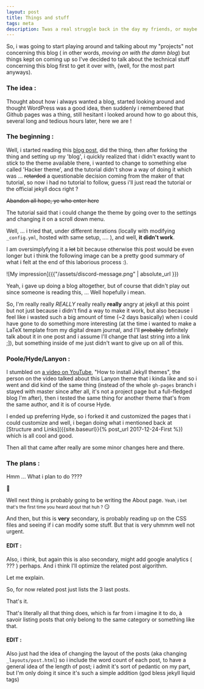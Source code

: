 ```yaml
---
layout: post
title: Things and stuff
tags: meta
description: Twas a real struggle back in the day my friends, or maybe i was just too foolish to know how to behave myself correctly, but i like to believe the first alternative.
---
```



So, i was going to start playing around and talking about my "projects" not concerning this blog ( in other words, *moving on with the damn blog*) but things kept on coming up so I've decided to talk about the technical stuff concerning this blog first to get it over with, (well, for the most part anyways).
### The idea :
Thought about how i always wanted a blog, started looking around and thought WordPress was a good idea, then suddenly i remembered that Github pages was a thing, still hesitant i looked around how to go about this, several long and tedious hours later, here we are !

### The beginning :

Well, i started reading this [blog post](https://www.smashingmagazine.com/2014/08/build-blog-jekyll-github-pages/), did the thing, then after forking the thing and setting up my 'blog', i quickly realized that i didn't exactly want to stick to the theme available there, i wanted to change to something else called 'Hacker theme', and the tutorial didn't show a way of doing it which was ... ~~retarded~~ a questionable decision coming from the maker of that tutorial, so now i had no tutorial to follow, guess i'll just read the tutorial or the official jekyll docs right ? 

~~Abandon all hope, ye who enter here~~

The tutorial said that i could change the theme by going over to the settings and changing it on a scroll down menu. 

Well, ... i tried that, under different iterations (locally with modifying `_config.yml`, hosted with same setup, .... ), and well, __it didn't work__.

I am oversimplyfying it a ~~lot~~ bit because otherwise this post would be even longer but i think the following image can be a pretty good summary of what i felt at the end of this laborious process :).

![My impression]({{"/assets/discord-message.png" | absolute_url }})

Yeah, i gave up doing a blog altogether, but of course that didn't play out since someone is reading this, ... Well hopefully i mean.

So, I'm really really *REALLY* really really __really__ angry at jekyll at this point but not just because i didn't find a way to make it work, but also because i feel like i wasted such a big amount of time (~2 days basically) when i could have gone to do something more interesting (at the time i wanted to make a LaTeX template from my digital dream journal, and I'll ~~probably~~ definitely talk about it in one post and i assume I'll change that last string into a link ;]), but something inside of me just didn't want to give up on all of this.

### Poole/Hyde/Lanyon :

I stumbled on [a video on YouTube](https://www.youtube.com/watch?v=bty7LHm14CA), "How to install Jekyll themes", the person on the video talked about this Lanyon theme that i kinda like and so i went and did kind of the same thing (instead of the whole `gh-pages` branch i stayed with master since after all, it's not a project page but a full-fledged blog I'm after), then i tested the same thing for another theme that's from the same author, and it is of course Hyde.

I ended up preferring Hyde, so i forked it and customized the pages that i could customize and well, i began doing what i mentioned back at [Structure and Links]({{site.baseurl}}{% post_url 2017-12-24-First %}) which is all cool and good.

Then all that came after really are some minor changes here and there.


### The plans :

Hmm ...  What i plan to do ????

:thinking:


Well next thing is probably going to be writing the About page.
<small> Yeah, i bet that's the first time you heard about that huh ? </small>
:smirk:

And then, but this is __very__ secondary, is probably reading up on the CSS files and seeing if i
can modify some stuff. But that is very uhmmm well not urgent.

#### EDIT :
Also, i think, but again this is also secondary, might add google analytics ( ??? )
perhaps.
And i think I'll optimize the related post algorithm.

Let me explain.

So, for now related post just lists the 3 last posts.

That's it.

That's literally all that thing does, which is far from i imagine it to do, à savoir listing posts that only belong to the same category or something like that.

#### EDIT :
Also just had the idea of changing the layout of the posts (aka changing `_layouts/post.html`) so i include the word count of each post, to have a general idea of the length of post; i admit it's sort of pedantic on my part, but I'm only doing it since it's such a simple addition (god bless jekyll liquid tags)
